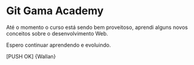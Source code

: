 # Git Gama Academy

Até o momento o curso está sendo bem proveitoso, aprendi alguns novos conceitos sobre o desenvolvimento Web.

Espero continuar aprendendo e evoluindo.

[PUSH OK]
{Wallan}